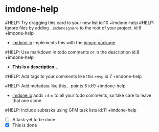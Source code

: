 imdone-help
====
#HELP: Try dragging this card to your new list id:10 +imdone-help
#HELP: Ignore files by adding `.imdoneignore` to the root of your project. id:6 +imdone-help
- [imdone.io](https://imdone.io) implements this with the [ignore package](https://www.npmjs.com/package/ignore)

#HELP: Use markdown in todo comments or in the description id:8 +imdone-help
- **This is a description...**

#HELP: Add tags to your comments like this `+mvp` id:7 +imdone-help

#HELP: Add metadata like this... points:5 id:9 +imdone-help
- [imdone.io](https://imdone.io) adds `id:n` to all your todo comments, so take care to leave that one alone

#HELP: Include subtasks using GFM task lists id:11 +imdone-help
- [ ] A task yet to be done
- [x] This is done
